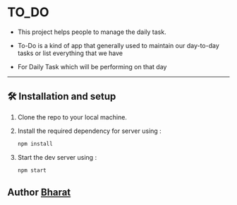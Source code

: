 # TO_DO 

-  This project helps people to manage the daily task.

-  To-Do is a kind of app that generally used to maintain our day-to-day tasks or list everything that we have

-  For Daily Task which will be performing on that day

--------------------------------------------------------

## 🛠 Installation and setup

1. Clone the repo to your local machine.

2. Install the required dependency for server using :

   ```javascript
   npm install
   ```

3. Start the dev server using :

   ```javascript
   npm start
   ```
   

## Author [Bharat](https://github.com/bharat407/)
